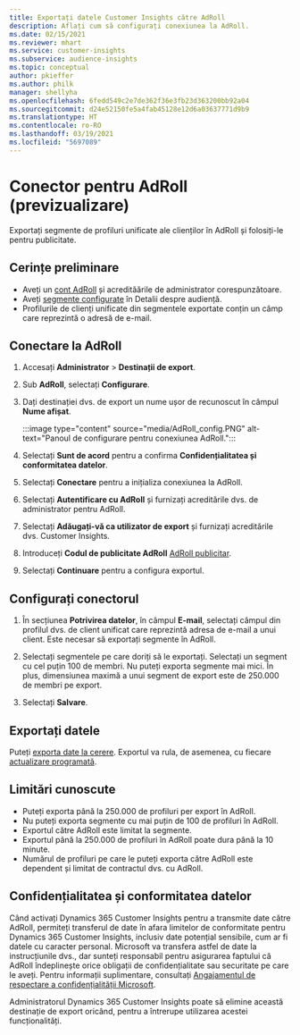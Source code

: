 ```yaml
---
title: Exportați datele Customer Insights către AdRoll
description: Aflați cum să configurați conexiunea la AdRoll.
ms.date: 02/15/2021
ms.reviewer: mhart
ms.service: customer-insights
ms.subservice: audience-insights
ms.topic: conceptual
author: pkieffer
ms.author: philk
manager: shellyha
ms.openlocfilehash: 6fedd549c2e7de362f36e3fb23d363200bb92a04
ms.sourcegitcommit: d24e52150fe5a4fab45128e12d6a03637771d9b9
ms.translationtype: HT
ms.contentlocale: ro-RO
ms.lasthandoff: 03/19/2021
ms.locfileid: "5697089"
---
```

# <a name="connector-for-adroll-preview"></a>Conector pentru AdRoll (previzualizare)

Exportați segmente de profiluri unificate ale clienților în AdRoll și folosiți-le pentru publicitate. 

## <a name="prerequisites"></a>Cerințe preliminare

-   Aveți un [cont AdRoll](https://www.adroll.com/) și acredităările de administrator corespunzătoare.
-   Aveți [segmente configurate](segments.md) în Detalii despre audiență.
-   Profilurile de clienți unificate din segmentele exportate conțin un câmp care reprezintă o adresă de e-mail.

## <a name="connect-to-adroll"></a>Conectare la AdRoll

1. Accesați **Administrator** > **Destinații de export**.

1. Sub **AdRoll**, selectați **Configurare**.

1. Dați destinației dvs. de export un nume ușor de recunoscut în câmpul **Nume afișat**.

   :::image type="content" source="media/AdRoll_config.PNG" alt-text="Panoul de configurare pentru conexiunea AdRoll.":::

1. Selectați **Sunt de acord** pentru a confirma **Confidențialitatea și conformitatea datelor**.

1. Selectați **Conectare** pentru a inițializa conexiunea la AdRoll.

1. Selectați **Autentificare cu AdRoll** și furnizați acreditările dvs. de administrator pentru AdRoll. 

1. Selectați **Adăugați-vă ca utilizator de export** și furnizați acreditările dvs. Customer Insights.

1. Introduceți **Codul de publicitate AdRoll** [AdRoll publicitar](https://help.adroll.com/hc/en-us/articles/212011838-Advertiser-Profiles).

1. Selectați **Continuare** pentru a configura exportul.

## <a name="configure-the-connector"></a>Configurați conectorul

1. În secțiunea **Potrivirea datelor**, în câmpul **E-mail**, selectați câmpul din profilul dvs. de client unificat care reprezintă adresa de e-mail a unui client. Este necesar să exportați segmente în AdRoll.

1. Selectați segmentele pe care doriți să le exportați. Selectați un segment cu cel puțin 100 de membri. Nu puteți exporta segmente mai mici. În plus, dimensiunea maximă a unui segment de export este de 250.000 de membri pe export. 

1. Selectați **Salvare**.

## <a name="export-the-data"></a>Exportați datele

Puteți [exporta date la cerere](export-destinations.md). Exportul va rula, de asemenea, cu fiecare [actualizare programată](system.md#schedule-tab).

## <a name="known-limitations"></a>Limitări cunoscute

- Puteți exporta până la 250.000 de profiluri per export în AdRoll.
- Nu puteți exporta segmente cu mai puțin de 100 de profiluri în AdRoll. 
- Exportul către AdRoll este limitat la segmente.
- Exportul până la 250.000 de profiluri în AdRoll poate dura până la 10 minute. 
- Numărul de profiluri pe care le puteți exporta către AdRoll este dependent și limitat de contractul dvs. cu AdRoll.

## <a name="data-privacy-and-compliance"></a>Confidențialitatea și conformitatea datelor

Când activați Dynamics 365 Customer Insights pentru a transmite date către AdRoll, permiteți transferul de date în afara limitelor de conformitate pentru Dynamics 365 Customer Insights, inclusiv date potențial sensibile, cum ar fi datele cu caracter personal. Microsoft va transfera astfel de date la instrucțiunile dvs., dar sunteți responsabil pentru asigurarea faptului că AdRoll îndeplinește orice obligații de confidențialitate sau securitate pe care le aveți. Pentru informații suplimentare, consultați [Angajamentul de respectare a confidențialității Microsoft](https://go.microsoft.com/fwlink/?linkid=396732).

Administratorul Dynamics 365 Customer Insights poate să elimine această destinație de export oricând, pentru a întrerupe utilizarea acestei funcționalități.
